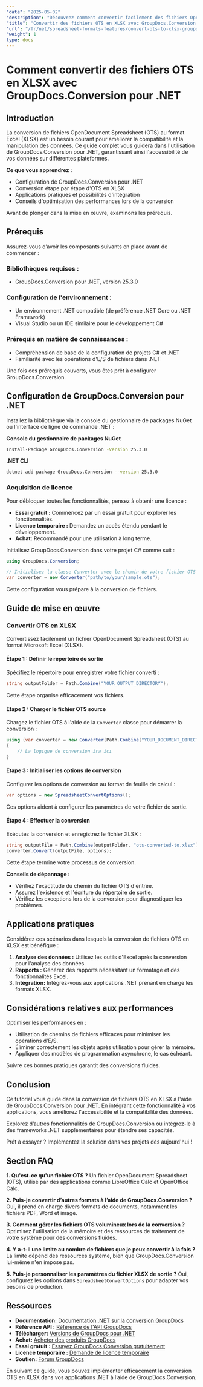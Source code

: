 ```yaml
---
"date": "2025-05-02"
"description": "Découvrez comment convertir facilement des fichiers OpenDocument Spreadsheet (OTS) en Excel (XLSX) grâce à GroupDocs.Conversion pour .NET. Suivez ce guide étape par étape pour une compatibilité optimale des données."
"title": "Convertir des fichiers OTS en XLSX avec GroupDocs.Conversion pour .NET | Guide complet"
"url": "/fr/net/spreadsheet-formats-features/convert-ots-to-xlsx-groupdocs-conversion-net/"
"weight": 1
type: docs
---
```

# Comment convertir des fichiers OTS en XLSX avec GroupDocs.Conversion pour .NET

## Introduction

La conversion de fichiers OpenDocument Spreadsheet (OTS) au format Excel (XLSX) est un besoin courant pour améliorer la compatibilité et la manipulation des données. Ce guide complet vous guidera dans l'utilisation de GroupDocs.Conversion pour .NET, garantissant ainsi l'accessibilité de vos données sur différentes plateformes.

**Ce que vous apprendrez :**
- Configuration de GroupDocs.Conversion pour .NET
- Conversion étape par étape d'OTS en XLSX
- Applications pratiques et possibilités d'intégration
- Conseils d'optimisation des performances lors de la conversion

Avant de plonger dans la mise en œuvre, examinons les prérequis.

## Prérequis

Assurez-vous d’avoir les composants suivants en place avant de commencer :

### Bibliothèques requises :
- GroupDocs.Conversion pour .NET, version 25.3.0

### Configuration de l'environnement :
- Un environnement .NET compatible (de préférence .NET Core ou .NET Framework)
- Visual Studio ou un IDE similaire pour le développement C#

### Prérequis en matière de connaissances :
- Compréhension de base de la configuration de projets C# et .NET
- Familiarité avec les opérations d'E/S de fichiers dans .NET

Une fois ces prérequis couverts, vous êtes prêt à configurer GroupDocs.Conversion.

## Configuration de GroupDocs.Conversion pour .NET

Installez la bibliothèque via la console du gestionnaire de packages NuGet ou l'interface de ligne de commande .NET :

**Console du gestionnaire de packages NuGet**
```bash
Install-Package GroupDocs.Conversion -Version 25.3.0
```

**.NET CLI**
```bash
dotnet add package GroupDocs.Conversion --version 25.3.0
```

### Acquisition de licence

Pour débloquer toutes les fonctionnalités, pensez à obtenir une licence :
- **Essai gratuit :** Commencez par un essai gratuit pour explorer les fonctionnalités.
- **Licence temporaire :** Demandez un accès étendu pendant le développement.
- **Achat:** Recommandé pour une utilisation à long terme.

Initialisez GroupDocs.Conversion dans votre projet C# comme suit :
```csharp
using GroupDocs.Conversion;

// Initialisez la classe Converter avec le chemin de votre fichier OTS
var converter = new Converter("path/to/your/sample.ots");
```
Cette configuration vous prépare à la conversion de fichiers.

## Guide de mise en œuvre

### Convertir OTS en XLSX

Convertissez facilement un fichier OpenDocument Spreadsheet (OTS) au format Microsoft Excel (XLSX).

#### Étape 1 : Définir le répertoire de sortie

Spécifiez le répertoire pour enregistrer votre fichier converti :
```csharp
string outputFolder = Path.Combine("YOUR_OUTPUT_DIRECTORY");
```
Cette étape organise efficacement vos fichiers.

#### Étape 2 : Charger le fichier OTS source

Chargez le fichier OTS à l'aide de la `Converter` classe pour démarrer la conversion :
```csharp
using (var converter = new Converter(Path.Combine("YOUR_DOCUMENT_DIRECTORY", "sample.ots")))
{
    // La logique de conversion ira ici
}
```

#### Étape 3 : Initialiser les options de conversion

Configurer les options de conversion au format de feuille de calcul :
```csharp
var options = new SpreadsheetConvertOptions();
```
Ces options aident à configurer les paramètres de votre fichier de sortie.

#### Étape 4 : Effectuer la conversion

Exécutez la conversion et enregistrez le fichier XLSX :
```csharp
string outputFile = Path.Combine(outputFolder, "ots-converted-to.xlsx");
converter.Convert(outputFile, options);
```
Cette étape termine votre processus de conversion.

**Conseils de dépannage :**
- Vérifiez l'exactitude du chemin du fichier OTS d'entrée.
- Assurez l'existence et l'écriture du répertoire de sortie.
- Vérifiez les exceptions lors de la conversion pour diagnostiquer les problèmes.

## Applications pratiques

Considérez ces scénarios dans lesquels la conversion de fichiers OTS en XLSX est bénéfique :
1. **Analyse des données :** Utilisez les outils d'Excel après la conversion pour l'analyse des données.
2. **Rapports :** Générez des rapports nécessitant un formatage et des fonctionnalités Excel.
3. **Intégration:** Intégrez-vous aux applications .NET prenant en charge les formats XLSX.

## Considérations relatives aux performances

Optimiser les performances en :
- Utilisation de chemins de fichiers efficaces pour minimiser les opérations d’E/S.
- Éliminer correctement les objets après utilisation pour gérer la mémoire.
- Appliquer des modèles de programmation asynchrone, le cas échéant.

Suivre ces bonnes pratiques garantit des conversions fluides.

## Conclusion

Ce tutoriel vous guide dans la conversion de fichiers OTS en XLSX à l'aide de GroupDocs.Conversion pour .NET. En intégrant cette fonctionnalité à vos applications, vous améliorez l'accessibilité et la compatibilité des données.

Explorez d’autres fonctionnalités de GroupDocs.Conversion ou intégrez-le à des frameworks .NET supplémentaires pour étendre ses capacités.

Prêt à essayer ? Implémentez la solution dans vos projets dès aujourd'hui !

## Section FAQ

**1. Qu'est-ce qu'un fichier OTS ?**
Un fichier OpenDocument Spreadsheet (OTS), utilisé par des applications comme LibreOffice Calc et OpenOffice Calc.

**2. Puis-je convertir d’autres formats à l’aide de GroupDocs.Conversion ?**
Oui, il prend en charge divers formats de documents, notamment les fichiers PDF, Word et image.

**3. Comment gérer les fichiers OTS volumineux lors de la conversion ?**
Optimisez l'utilisation de la mémoire et des ressources de traitement de votre système pour des conversions fluides.

**4. Y a-t-il une limite au nombre de fichiers que je peux convertir à la fois ?**
La limite dépend des ressources système, bien que GroupDocs.Conversion lui-même n'en impose pas.

**5. Puis-je personnaliser les paramètres du fichier XLSX de sortie ?**
Oui, configurez les options dans `SpreadsheetConvertOptions` pour adapter vos besoins de production.

## Ressources
- **Documentation:** [Documentation .NET sur la conversion GroupDocs](https://docs.groupdocs.com/conversion/net/)
- **Référence API :** [Référence de l'API GroupDocs](https://reference.groupdocs.com/conversion/net/)
- **Télécharger:** [Versions de GroupDocs pour .NET](https://releases.groupdocs.com/conversion/net/)
- **Achat:** [Acheter des produits GroupDocs](https://purchase.groupdocs.com/buy)
- **Essai gratuit :** [Essayez GroupDocs Conversion gratuitement](https://releases.groupdocs.com/conversion/net/)
- **Licence temporaire :** [Demande de licence temporaire](https://purchase.groupdocs.com/temporary-license/)
- **Soutien:** [Forum GroupDocs](https://forum.groupdocs.com/c/conversion/10)

En suivant ce guide, vous pouvez implémenter efficacement la conversion OTS en XLSX dans vos applications .NET à l’aide de GroupDocs.Conversion.